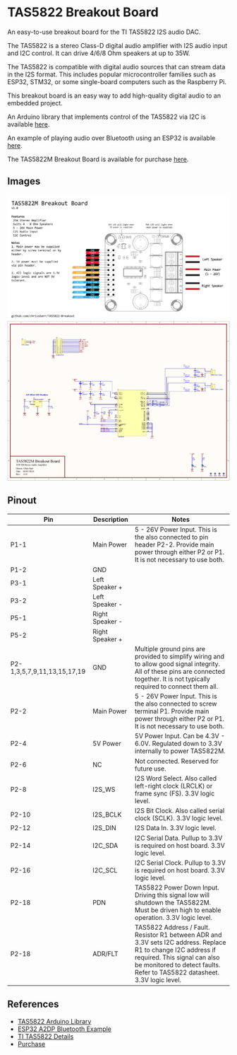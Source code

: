 # TAS5822 Breakout Board
An easy-to-use breakout board for the TI TAS5822 I2S audio DAC.

The TAS5822 is a stereo Class-D digital audio amplifier with I2S audio input and I2C control. It can drive 4/6/8 Ohm speakers at up to 35W.

The TAS5822 is compatible with digital audio sources that can stream data in the I2S format. This includes popular microcontroller families such as ESP32, STM32, or some single-board computers such as the Raspberry Pi.

This breakout board is an easy way to add high-quality digital audio to an embedded project.

An Arduino library that implements control of the TAS5822 via I2C is available [here](https://github.com/chrissbarr/TAS5822-Arduino-Library).

An example of playing audio over Bluetooth using an ESP32 is available [here](./Firmware/ESP32_Bluetooth_Example/).

The TAS5822M Breakout Board is available for purchase [here](https://aus3d.com.au/products/tas5822m-breakout-board).


## Images
![Pinout Drawing](./Images/TAS5822PinoutDrawing1.png "Pinout Drawing")
![Schematic](./Images/TAS5822Schematic.png "Schematic")

## Pinout
| Pin | Description | Notes |
| --- | --- | --- |
| P1-1 | Main Power | 5 - 26V Power Input. This is the also connected to pin header P2-2. Provide main power through either P2 or P1. It is not necessary to use both. |
| P1-2 | GND | |
| P3-1 | Left Speaker + | |
| P3-2 | Left Speaker - | |
| P5-1 | Right Speaker - | |
| P5-2 | Right Speaker + | |
| P2-1,3,5,7,9,11,13,15,17,19 | GND | Multiple ground pins are provided to simplify wiring and to allow good signal integrity. All of these pins are connected together. It is not typically required to connect them all. |
| P2-2 | Main Power | 5 - 26V Power Input. This is the also connected to screw terminal P1. Provide main power through either P2 or P1. It is not necessary to use both. |
| P2-4 | 5V Power | 5V Power Input. Can be 4.3V - 6.0V. Regulated down to 3.3V internally to power TAS5822M. |
| P2-6 | NC | Not connected. Reserved for future use. |
| P2-8 | I2S_WS | I2S Word Select. Also called left-right clock (LRCLK) or frame sync (FS). 3.3V logic level. |
| P2-10 | I2S_BCLK | I2S Bit Clock. Also called serial clock (SCLK). 3.3V logic level. |
| P2-12 | I2S_DIN | I2S Data In. 3.3V logic level. |
| P2-14 | I2C_SDA | I2C Serial Data. Pullup to 3.3V is required on host board. 3.3V logic level. |
| P2-16 | I2C_SCL | I2C Serial Clock. Pullup to 3.3V is required on host board. 3.3V logic level. |
| P2-18 | PDN | TAS5822 Power Down Input. Driving this signal low will shutdown the TAS5822M. Must be driven high to enable operation. 3.3V logic level. |
| P2-18 | ADR/FLT | TAS5822 Address / Fault. Resistor R1 between ADR and 3.3V sets I2C address. Replace R1 to change I2C address if required. This signal can also be monitored to detect faults. Refer to TAS5822 datasheet. 3.3V logic level. |

## References
* [TAS5822 Arduino Library](https://github.com/chrissbarr/TAS5822-Arduino-Library)
* [ESP32 A2DP Bluetooth Example](./Firmware/ESP32_Bluetooth_Example/)
* [TI TAS5822 Details](https://www.ti.com/product/TAS5822M)
* [Purchase](https://aus3d.com.au/products/tas5822m-breakout-board)



